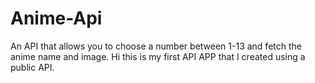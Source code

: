 # Anime-Api
An API that allows you to choose a number between 1-13 and fetch the anime name and image.
Hi this is my first API APP that I created using a public API.
